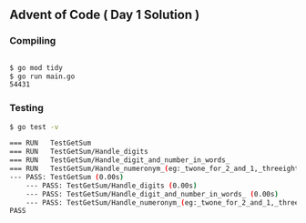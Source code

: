 ## Advent of Code ( Day 1 Solution )


### Compiling

```bash

$ go mod tidy
$ go run main.go
54431
```


### Testing

```bash
$ go test -v

=== RUN   TestGetSum
=== RUN   TestGetSum/Handle_digits
=== RUN   TestGetSum/Handle_digit_and_number_in_words_
=== RUN   TestGetSum/Handle_numeronym_(eg:_twone_for_2_and_1,_threeight_for_3_and_8)
--- PASS: TestGetSum (0.00s)
    --- PASS: TestGetSum/Handle_digits (0.00s)
    --- PASS: TestGetSum/Handle_digit_and_number_in_words_ (0.00s)
    --- PASS: TestGetSum/Handle_numeronym_(eg:_twone_for_2_and_1,_threeight_for_3_and_8) (0.00s)
PASS
```
